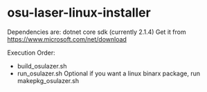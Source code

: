 # osu-laser-linux-installer

Dependencies are: dotnet core sdk (currently 2.1.4)
Get it from https://www.microsoft.com/net/download

Execution Order:
- build_osulazer.sh
- run_osulazer.sh
Optional if you want a linux binarx package, run makepkg_osulazer.sh
